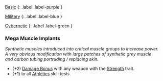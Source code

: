 
[Basic](Game/Progress#Basic)
{: .label .label-purple }

[Military](Game/Military)
{: .label .label-blue }

[Cybernetic](Game/Progress#Cybernetic)
{: .label .label-green }
### Mega Muscle Implants
*Synthetic muscles introduced into critical muscle groups to increase power. A very obvious modification with large patches of synthetic grey muscle and carbon tubing portruding / replacing skin.*
* (+2) [Damage Bonus](Core/Weapons#Damage%20Bonus) with any weapon with the [Strength](Core/Weapon-Traits#Strength) trait.
* (+1) to all [Athletics](Core/Strength#Athletics) skill tests.

